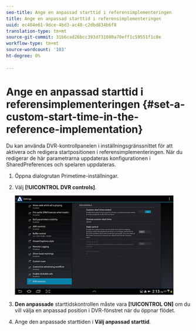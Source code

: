 ```yaml
---
seo-title: Ange en anpassad starttid i referensimplementeringen
title: Ange en anpassad starttid i referensimplementeringen
uuid: ec404e61-9dce-4bd3-ac48-c2dbd834b6f8
translation-type: tm+mt
source-git-commit: 31b6cad26bcc393d731080a70eff1c59551f1c8e
workflow-type: tm+mt
source-wordcount: '103'
ht-degree: 0%

---
```



# Ange en anpassad starttid i referensimplementeringen {#set-a-custom-start-time-in-the-reference-implementation}

Du kan använda DVR-kontrollpanelen i inställningsgränssnittet för att aktivera och redigera startpositionen i referensimplementeringen. När du redigerar de här parametrarna uppdateras konfigurationen i SharedPreferences och spelaren uppdateras.

1. Öppna dialogrutan Primetime-inställningar.
1. Välj **[!UICONTROL DVR controls]**.

   <!--<a id="fig_5C7A4E8F0390404F97E667364DB8B0A6"></a>-->

   ![](assets/dvr-configuration.jpg)

1. **Den anpassade** starttidskontrollen måste vara  **[!UICONTROL ON]** om du vill välja en anpassad position i DVR-fönstret när du öppnar flödet.
1. Ange den anpassade starttiden i **Välj anpassad starttid**.
